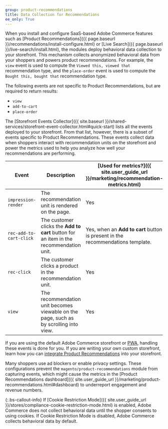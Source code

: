 ```yaml
---
group: product-recommendations
title: Data Collection for Recommendations
ee_only: True
---
```


When you install and configure SaaS-based Adobe Commerce features such as [Product Recommendations]({{ page.baseurl }}/recommendations/install-configure.html) or [Live Search]({{ page.baseurl }}/live-search/install.html), the modules deploy behavioral data collection to your storefront. This mechanism collects anonymized behavioral data from your shoppers and powers product recommendations. For example, the `view` event is used to compute the `Viewed this, viewed that` recommendation type, and the `place-order` event is used to compute the `Bought this, bought that` recommendation type.

The following events are not specific to Product Recommendations, but are required to return results:

-  `view`
-  `add-to-cart`
-  `place-order`

The [Storefront Events Collector]({{ site.baseurl }}/shared-services/storefront-event-collector.html#quick-start) lists all the events deployed to your storefront. From that list, however, there is a subset of events specific to Product Recommendations. These events collect data when shoppers interact with recommendation units on the storefront and power the metrics used to help you analyze how well your recommendations are performing.

Event | Description | [Used for metrics?]({{ site.user_guide_url }}/marketing/recommendation-metrics.html)
--- | --- | ---
`impression-render` | The recommendation unit is rendered on the page. | Yes
`rec-add-to-cart-click` | The customer clicks the **Add to cart** button for an item in the recommendation unit. | Yes, when an **Add to cart** button is present in the recommendations template.
`rec-click` | The customer clicks a product in the recommendation unit. | Yes
`view` | The recommendation unit becomes viewable on the page, such as by scrolling into view. | Yes

If you are using the default Adobe Commerce storefront or [PWA](https://developer.adobe.com/commerce/pwa-studio/integrations/product-recommendations/), handling these events is done for you. If you are writing your own custom storefront, learn how you can [integrate Product Recommendations](https://developer.adobe.com/commerce/pwa-studio/integrations/product-recommendations/) into your storefront.

Many shoppers use ad blockers or enable privacy settings. These configurations prevent the `magento/product-recommendations` module from capturing events, which might cause the metrics in the [Product Recommendations dashboard]({{ site.user_guide_url }}/marketing/product-recommendations.html#dashboard) to underreport engagement and revenue numbers.

{:.bs-callout-info}
If [Cookie Restriction Mode]({{ site.user_guide_url }}/stores/compliance-cookie-restriction-mode.html) is enabled, Adobe Commerce does not collect behavioral data until the shopper consents to using cookies. If Cookie Restriction Mode is disabled, Adobe Commerce collects behavioral data by default.
